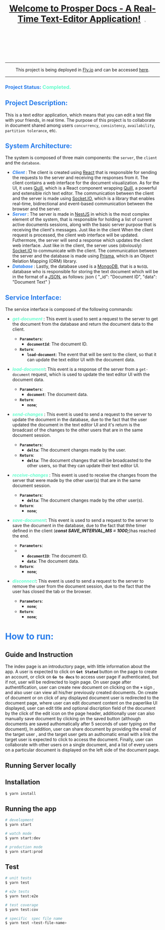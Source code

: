 <div align="center">
  
 # [Welcome to Prosper Docs - A Real-Time Text-Editor Application!](https://github.com/BrenoFariasdaSilva/TextSync) <img src="https://github.com/Etubaba/prosper-docs.git"  width="3%" height="3%">

</div>

<div align="center">
  
---

This project is being deployed in [Fly.io](https://fly.io/) and can be accessed [here](https://textsync.fly.dev/).

---

</div>

### <span style="color:#297deb"> Project Status: </span><span style="color:#64fccc">Completed.</span>

## <span style="color:#297deb"> Project Description: </span>

This is a text editor application, which means that you can edit a text file with your friends, in real time.
The purpose of this project is to collaborate in document shared among users `concurrency`, `consistency`, `availability`, `partition tolerance`, etc.

## <span style="color:#297deb"> System Architecture: </span>

The system is composed of three main components: the `server`, the `client` and the `database`.

- **_<span style="color:#297deb"> Client </span>_**: The client is created using [React](https://react.dev/) that is responsible for sending the requests to the server and receiving the responses from it. The client contains a web interface for the document visualization. As for the UI, it uses [Quill](https://github.com/zenoamaro/react-quill), which is a React component wrapping [Quill](https://quilljs.com/), a powerful and extensible rich text editor. The communication between the client and the server is made using [Socket.IO](https://socket.io/docs/v4/index.html), which is a library that enables real-time, bidirectional and event-based communication between the browser and the server.
- **_<span style="color:#297deb"> Server </span>_**: The server is made in [NestJS](https://docs.nestjs.com/) in which is the most complex element of the system, that is responsible for holding a list of current active documents sessions, along with the basic server purpose that is receiving the client's messages. Just like in the client When the client request is processed, the client web interface will be updated. Futhermore, the server will send a response which updates the client web interface. Just like in the client, the server uses (obviously) [Socket.IO](https://socket.io/docs/v4/index.html) to communicate with the client. The communication between the server and the database is made using [Prisma](https://www.prisma.io/docs), which is an Object Relation Mapping (ORM) library.
- **_<span style="color:#297deb"> Database </span>_**: Lastly, the database used is a [MongoDB](https://www.mongodb.com/docs/manual/tutorial/getting-started/), that is a `NoSQL` database who is responsible for storing the text document which will be in the format of a [JSON](https://json-schema.org/learn/getting-started-step-by-step.html), as follows:
  json
  {
  "\_id": "Document ID",
  "data": "Document Text"
  }

## <span style="color:#297deb"> Service Interface: </span>

The service interface is composed of the following commands:

- **_<span style="color:#64fccc"> get-document </span>_**: This event is used to sent a request to the server to get the document from the database and return the document data to the client.
  - **`Parameters`**:
    - **`documentId`**: The document ID.
  - **`Return`**:
    - **`load-document`**: The event that will be sent to the client, so that it can update the text editor UI with the document data.
- **_<span style="color:#64fccc"> load-document</span>_**: This event is a response of the server from a `get-document` request, which is used to update the text editor UI with the document data.

  - **`Parameters`**:
    - **`document`**: The document data.
  - **`Return`**:
    - **`none`**;

- **_<span style="color:#64fccc"> send-changes </span>_**: This event is used to send a request to the server to update the document in the database, due to the fact that the user updated the document in the text editor UI and it's return is the broadcast of the changes to the other users that are in the same document session.

  - **`Parameters`**:
    - **`delta`**: The document changes made by the user.
  - **`Return`**:
    - **`delta`**: The document changes that will be broadcasted to the other users, so that they can update their text editor UI.

- **_<span style="color:#64fccc"> receive-changes </span>_**: This event is used to receive the changes froom the server that were made by the other user(s) that are in the same document session.

  - **`Parameters`**:
    - **`delta`**: The document changes made by the other user(s).
  - **`Return`**:
    - **`none`**;

- **_<span style="color:#64fccc"> save-document</span>_**: This event is used to send a request to the server to save the document in the database, due to the fact that thhe timer defined in the client (**_const SAVE_INTERVAL_MS = 1000;_**)has reached the end.

  - **`Parameters`**:
  - - **`documentID`**: The document ID.
    - **`data`**: The document data.
  - **`Return`**:
    - **`none`**;

- **_<span style="color:#64fccc"> disconnect</span>_**: This event is used to send a request to the server to remove the user from the document session, due to the fact that the user has closed the tab or the browser.
  - **`Parameters`**:
    - **`none`**;
  - **`Return`**:
    - **`none`**;

# <span style="color:#297deb"> How to run: </span>

## Guide and Instruction

The index page is an introductory page, with little information about the app. A user is expected to click on **`Get Stated`** button on the page to create an account, or click on **`Go to docs`** to access user page if authenticated, but if not, user will be redirected to login page. On user page after authentification, user can create new document on clicking on the **`+`** sign , and also user can view all his/her previously created documents. On create of document or on click of any displayed document user is redirected to the document page, where user can edit document content on the paperlike UI displayed, user can edit title and optional discription field of the document by the click of the edit icon on the page header, additionally user can also manually save document by clicking on the saved button (although documents are saved authomatically after 5 seconds of user typing on the document), In addition, user can share document by providing the email of the target user , and the target user gets an authomatic email with a link the target user is expected to click to access the document. Finally, user can collaborate with other users on a single document, and a list of every users on a particular document is displayed on the left side of the document page.

## Running Server locally

## Installation

```bash
$ yarn install
```

## Running the app

```bash
# development
$ yarn start

# watch mode
$ yarn start:dev

# production mode
$ yarn start:prod
```

## Test

```bash
# unit tests
$ yarn test

# e2e tests
$ yarn test:e2e

# test coverage
$ yarn test:cov

# specific  spec file name
$ yarn test <test-file-name>

```
